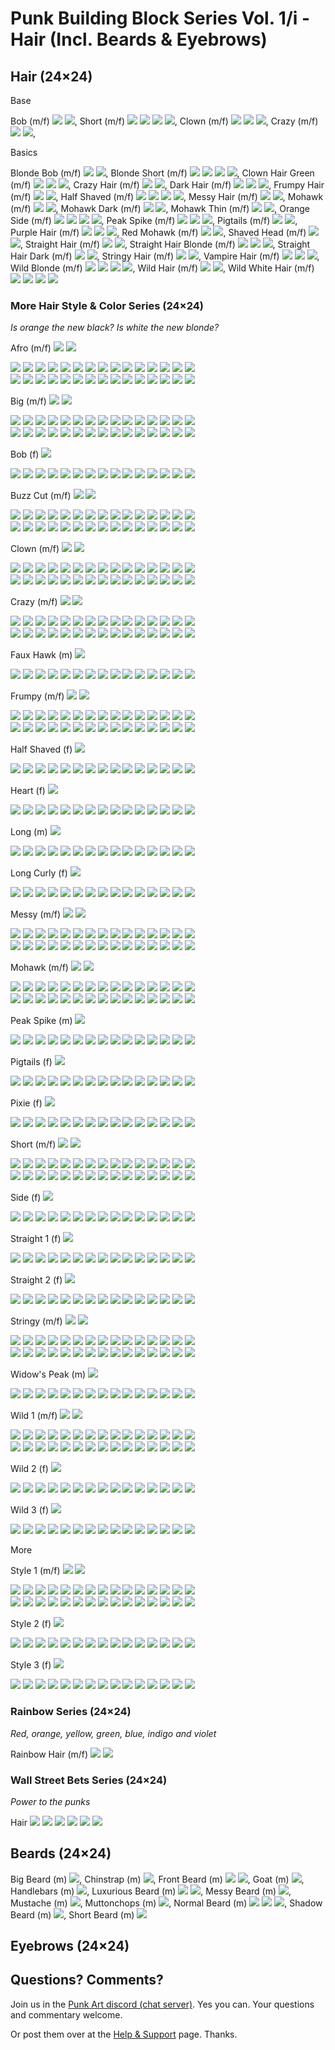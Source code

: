 # Punk Building Block Series Vol. 1/i - Hair  (Incl. Beards & Eyebrows)


##  Hair (24×24)


Base

  Bob (m/f)
  ![](hair/m/bob.png) ![](hair/f/bob.png),
  Short (m/f)
  ![](hair/m/short.png) ![](hair/m/short2.png) ![](hair/f/short.png) ![](hair/f/short2.png),
  Clown (m/f)
  ![](hair/m/clown.png) ![](hair/f/clown.png) ![](hair/f/clown2.png),
  Crazy (m/f)
  ![](hair/m/crazy.png) ![](hair/f/crazy.png),







Basics

  Blonde Bob (m/f)
  ![](basic/m/blondebob.png) ![](basic/f/blondebob.png),
  Blonde Short (m/f)
  ![](basic/m/blondeshort.png) ![](basic/m/blondeshort2.png) ![](basic/f/blondeshort.png) ![](basic/f/blondeshort2.png),
  Clown Hair Green (m/f)
  ![](basic/m/clownhairgreen.png) ![](basic/f/clownhairgreen.png) ![](basic/f/clownhairgreen2.png),
  Crazy Hair (m/f)
  ![](basic/m/crazyhair.png) ![](basic/f/crazyhair.png),
  Dark Hair (m/f)
  ![](basic/m/darkhair.png) ![](basic/f/darkhair.png) ![](basic/f/darkhair2.png),
  Frumpy Hair (m/f)
  ![](basic/m/frumpyhair.png) ![](basic/f/frumpyhair.png),
  Half Shaved (m/f)
  ![](basic/m/halfshaved.png) ![](basic/m/halfshaved2.png) ![](basic/f/halfshaved.png) ![](basic/f/halfshaved2.png),
  Messy Hair (m/f)
  ![](basic/m/messyhair.png) ![](basic/f/messyhair.png),
  Mohawk (m/f)
  ![](basic/m/mohawk.png) ![](basic/f/mohawk.png),
  Mohawk Dark (m/f)
  ![](basic/m/mohawkdark.png) ![](basic/f/mohawkdark.png),
  Mohawk Thin (m/f)
  ![](basic/m/mohawkthin.png) ![](basic/f/mohawkthin.png),
  Orange Side (m/f)
  ![](basic/m/orangeside.png) ![](basic/m/orangeside2.png) ![](basic/f/orangeside.png) ![](basic/f/orangeside2.png),
  Peak Spike (m/f)
  ![](basic/m/peakspike.png) ![](basic/f/peakspike.png) ![](basic/f/peakspike2.png),
  Pigtails (m/f)
  ![](basic/m/pigtails.png) ![](basic/f/pigtails.png),
  Purple Hair (m/f)
  ![](basic/m/purplehair.png) ![](basic/f/purplehair.png) ![](basic/f/purplehair2.png),
  Red Mohawk (m/f)
  ![](basic/m/redmohawk.png) ![](basic/f/redmohawk.png),
  Shaved Head (m/f)
  ![](basic/m/shavedhead.png) ![](basic/f/shavedhead.png),
  Straight Hair (m/f)
  ![](basic/m/straighthair.png) ![](basic/f/straighthair.png),
  Straight Hair Blonde (m/f)
  ![](basic/m/straighthairblonde.png) ![](basic/f/straighthairblonde.png) ![](basic/f/straighthairblonde2.png),
  Straight Hair Dark (m/f)
  ![](basic/m/straighthairdark.png) ![](basic/f/straighthairdark.png),
  Stringy Hair (m/f)
  ![](basic/m/stringyhair.png) ![](basic/f/stringyhair.png),
  Vampire Hair (m/f)
  ![](basic/m/vampirehair.png) ![](basic/f/vampirehair.png) ![](basic/f/vampirehair2.png),
  Wild Blonde (m/f)
  ![](basic/m/wildblonde.png) ![](basic/m/wildblonde2.png) ![](basic/f/wildblonde.png) ![](basic/f/wildblonde2.png),
  Wild Hair (m/f)
  ![](basic/m/wildhair.png) ![](basic/f/wildhair.png),
  Wild White Hair (m/f)
  ![](basic/m/wildwhitehair.png) ![](basic/m/wildwhitehair2.png) ![](basic/f/wildwhitehair.png) ![](basic/f/wildwhitehair2.png)





### More Hair Style & Color Series (24×24)

_Is orange the new black? Is white the new blonde?_

Afro (m/f)  ![](morehair/m/black/afro.png) ![](morehair/f/black/afro.png)

  ![](morehair/m/brown/afro.png)
  ![](morehair/m/darkred/afro.png)
  ![](morehair/m/orange/afro.png)
  ![](morehair/m/red/afro.png)
  ![](morehair/m/pink/afro.png)
  ![](morehair/m/purple/afro.png)
  ![](morehair/m/blue/afro.png)
  ![](morehair/m/periwinkle/afro.png)
  ![](morehair/m/lightblue/afro.png)
  ![](morehair/m/lightgreen/afro.png)
  ![](morehair/m/green/afro.png)
  ![](morehair/m/teal/afro.png)
  ![](morehair/m/blonde/afro.png)
  ![](morehair/m/silver/afro.png)
  ![](morehair/m/white/afro.png)
  <br>
  ![](morehair/f/brown/afro.png)
  ![](morehair/f/darkred/afro.png)
  ![](morehair/f/orange/afro.png)
  ![](morehair/f/red/afro.png)
  ![](morehair/f/pink/afro.png)
  ![](morehair/f/purple/afro.png)
  ![](morehair/f/blue/afro.png)
  ![](morehair/f/periwinkle/afro.png)
  ![](morehair/f/lightblue/afro.png)
  ![](morehair/f/lightgreen/afro.png)
  ![](morehair/f/green/afro.png)
  ![](morehair/f/teal/afro.png)
  ![](morehair/f/blonde/afro.png)
  ![](morehair/f/silver/afro.png)
  ![](morehair/f/white/afro.png)


Big (m/f)  ![](morehair/m/black/big.png) ![](morehair/f/black/big.png)

  ![](morehair/m/brown/big.png)
  ![](morehair/m/darkred/big.png)
  ![](morehair/m/orange/big.png)
  ![](morehair/m/red/big.png)
  ![](morehair/m/pink/big.png)
  ![](morehair/m/purple/big.png)
  ![](morehair/m/blue/big.png)
  ![](morehair/m/periwinkle/big.png)
  ![](morehair/m/lightblue/big.png)
  ![](morehair/m/lightgreen/big.png)
  ![](morehair/m/green/big.png)
  ![](morehair/m/teal/big.png)
  ![](morehair/m/blonde/big.png)
  ![](morehair/m/silver/big.png)
  ![](morehair/m/white/big.png)
  <br>
  ![](morehair/f/brown/big.png)
  ![](morehair/f/darkred/big.png)
  ![](morehair/f/orange/big.png)
  ![](morehair/f/red/big.png)
  ![](morehair/f/pink/big.png)
  ![](morehair/f/purple/big.png)
  ![](morehair/f/blue/big.png)
  ![](morehair/f/periwinkle/big.png)
  ![](morehair/f/lightblue/big.png)
  ![](morehair/f/lightgreen/big.png)
  ![](morehair/f/green/big.png)
  ![](morehair/f/teal/big.png)
  ![](morehair/f/blonde/big.png)
  ![](morehair/f/silver/big.png)
  ![](morehair/f/white/big.png)


Bob (f)  ![](morehair/f/black/bob.png)

  ![](morehair/f/brown/bob.png)
  ![](morehair/f/darkred/bob.png)
  ![](morehair/f/orange/bob.png)
  ![](morehair/f/red/bob.png)
  ![](morehair/f/pink/bob.png)
  ![](morehair/f/purple/bob.png)
  ![](morehair/f/blue/bob.png)
  ![](morehair/f/periwinkle/bob.png)
  ![](morehair/f/lightblue/bob.png)
  ![](morehair/f/lightgreen/bob.png)
  ![](morehair/f/green/bob.png)
  ![](morehair/f/teal/bob.png)
  ![](morehair/f/blonde/bob.png)
  ![](morehair/f/silver/bob.png)
  ![](morehair/f/white/bob.png)


Buzz Cut (m/f)  ![](morehair/m/black/buzzcut.png) ![](morehair/f/black/buzzcut.png)

  ![](morehair/m/brown/buzzcut.png)
  ![](morehair/m/darkred/buzzcut.png)
  ![](morehair/m/orange/buzzcut.png)
  ![](morehair/m/red/buzzcut.png)
  ![](morehair/m/pink/buzzcut.png)
  ![](morehair/m/purple/buzzcut.png)
  ![](morehair/m/blue/buzzcut.png)
  ![](morehair/m/periwinkle/buzzcut.png)
  ![](morehair/m/lightblue/buzzcut.png)
  ![](morehair/m/lightgreen/buzzcut.png)
  ![](morehair/m/green/buzzcut.png)
  ![](morehair/m/teal/buzzcut.png)
  ![](morehair/m/blonde/buzzcut.png)
  ![](morehair/m/silver/buzzcut.png)
  ![](morehair/m/white/buzzcut.png)
  <br>
  ![](morehair/f/brown/buzzcut.png)
  ![](morehair/f/darkred/buzzcut.png)
  ![](morehair/f/orange/buzzcut.png)
  ![](morehair/f/red/buzzcut.png)
  ![](morehair/f/pink/buzzcut.png)
  ![](morehair/f/purple/buzzcut.png)
  ![](morehair/f/blue/buzzcut.png)
  ![](morehair/f/periwinkle/buzzcut.png)
  ![](morehair/f/lightblue/buzzcut.png)
  ![](morehair/f/lightgreen/buzzcut.png)
  ![](morehair/f/green/buzzcut.png)
  ![](morehair/f/teal/buzzcut.png)
  ![](morehair/f/blonde/buzzcut.png)
  ![](morehair/f/silver/buzzcut.png)
  ![](morehair/f/white/buzzcut.png)


Clown (m/f)  ![](morehair/m/black/clown.png) ![](morehair/f/black/clown.png)

  ![](morehair/m/brown/clown.png)
  ![](morehair/m/darkred/clown.png)
  ![](morehair/m/orange/clown.png)
  ![](morehair/m/red/clown.png)
  ![](morehair/m/pink/clown.png)
  ![](morehair/m/purple/clown.png)
  ![](morehair/m/blue/clown.png)
  ![](morehair/m/periwinkle/clown.png)
  ![](morehair/m/lightblue/clown.png)
  ![](morehair/m/lightgreen/clown.png)
  ![](morehair/m/green/clown.png)
  ![](morehair/m/teal/clown.png)
  ![](morehair/m/blonde/clown.png)
  ![](morehair/m/silver/clown.png)
  ![](morehair/m/white/clown.png)
  <br>
  ![](morehair/f/brown/clown.png)
  ![](morehair/f/darkred/clown.png)
  ![](morehair/f/orange/clown.png)
  ![](morehair/f/red/clown.png)
  ![](morehair/f/pink/clown.png)
  ![](morehair/f/purple/clown.png)
  ![](morehair/f/blue/clown.png)
  ![](morehair/f/periwinkle/clown.png)
  ![](morehair/f/lightblue/clown.png)
  ![](morehair/f/lightgreen/clown.png)
  ![](morehair/f/green/clown.png)
  ![](morehair/f/teal/clown.png)
  ![](morehair/f/blonde/clown.png)
  ![](morehair/f/silver/clown.png)
  ![](morehair/f/white/clown.png)


Crazy (m/f)  ![](morehair/m/black/crazy.png) ![](morehair/f/black/crazy.png)

  ![](morehair/m/brown/crazy.png)
  ![](morehair/m/darkred/crazy.png)
  ![](morehair/m/orange/crazy.png)
  ![](morehair/m/red/crazy.png)
  ![](morehair/m/pink/crazy.png)
  ![](morehair/m/purple/crazy.png)
  ![](morehair/m/blue/crazy.png)
  ![](morehair/m/periwinkle/crazy.png)
  ![](morehair/m/lightblue/crazy.png)
  ![](morehair/m/lightgreen/crazy.png)
  ![](morehair/m/green/crazy.png)
  ![](morehair/m/teal/crazy.png)
  ![](morehair/m/blonde/crazy.png)
  ![](morehair/m/silver/crazy.png)
  ![](morehair/m/white/crazy.png)
  <br>
  ![](morehair/f/brown/crazy.png)
  ![](morehair/f/darkred/crazy.png)
  ![](morehair/f/orange/crazy.png)
  ![](morehair/f/red/crazy.png)
  ![](morehair/f/pink/crazy.png)
  ![](morehair/f/purple/crazy.png)
  ![](morehair/f/blue/crazy.png)
  ![](morehair/f/periwinkle/crazy.png)
  ![](morehair/f/lightblue/crazy.png)
  ![](morehair/f/lightgreen/crazy.png)
  ![](morehair/f/green/crazy.png)
  ![](morehair/f/teal/crazy.png)
  ![](morehair/f/blonde/crazy.png)
  ![](morehair/f/silver/crazy.png)
  ![](morehair/f/white/crazy.png)


Faux Hawk (m)  ![](morehair/m/black/fauxhawk.png)

  ![](morehair/m/brown/fauxhawk.png)
  ![](morehair/m/darkred/fauxhawk.png)
  ![](morehair/m/orange/fauxhawk.png)
  ![](morehair/m/red/fauxhawk.png)
  ![](morehair/m/pink/fauxhawk.png)
  ![](morehair/m/purple/fauxhawk.png)
  ![](morehair/m/blue/fauxhawk.png)
  ![](morehair/m/periwinkle/fauxhawk.png)
  ![](morehair/m/lightblue/fauxhawk.png)
  ![](morehair/m/lightgreen/fauxhawk.png)
  ![](morehair/m/green/fauxhawk.png)
  ![](morehair/m/teal/fauxhawk.png)
  ![](morehair/m/blonde/fauxhawk.png)
  ![](morehair/m/silver/fauxhawk.png)
  ![](morehair/m/white/fauxhawk.png)


Frumpy (m/f)  ![](morehair/m/black/frumpy.png) ![](morehair/f/black/frumpy.png)

  ![](morehair/m/brown/frumpy.png)
  ![](morehair/m/darkred/frumpy.png)
  ![](morehair/m/orange/frumpy.png)
  ![](morehair/m/red/frumpy.png)
  ![](morehair/m/pink/frumpy.png)
  ![](morehair/m/purple/frumpy.png)
  ![](morehair/m/blue/frumpy.png)
  ![](morehair/m/periwinkle/frumpy.png)
  ![](morehair/m/lightblue/frumpy.png)
  ![](morehair/m/lightgreen/frumpy.png)
  ![](morehair/m/green/frumpy.png)
  ![](morehair/m/teal/frumpy.png)
  ![](morehair/m/blonde/frumpy.png)
  ![](morehair/m/silver/frumpy.png)
  ![](morehair/m/white/frumpy.png)
  <br>
  ![](morehair/f/brown/frumpy.png)
  ![](morehair/f/darkred/frumpy.png)
  ![](morehair/f/orange/frumpy.png)
  ![](morehair/f/red/frumpy.png)
  ![](morehair/f/pink/frumpy.png)
  ![](morehair/f/purple/frumpy.png)
  ![](morehair/f/blue/frumpy.png)
  ![](morehair/f/periwinkle/frumpy.png)
  ![](morehair/f/lightblue/frumpy.png)
  ![](morehair/f/lightgreen/frumpy.png)
  ![](morehair/f/green/frumpy.png)
  ![](morehair/f/teal/frumpy.png)
  ![](morehair/f/blonde/frumpy.png)
  ![](morehair/f/silver/frumpy.png)
  ![](morehair/f/white/frumpy.png)


Half Shaved (f)  ![](morehair/f/black/halfshaved.png)

  ![](morehair/f/brown/halfshaved.png)
  ![](morehair/f/darkred/halfshaved.png)
  ![](morehair/f/orange/halfshaved.png)
  ![](morehair/f/red/halfshaved.png)
  ![](morehair/f/pink/halfshaved.png)
  ![](morehair/f/purple/halfshaved.png)
  ![](morehair/f/blue/halfshaved.png)
  ![](morehair/f/periwinkle/halfshaved.png)
  ![](morehair/f/lightblue/halfshaved.png)
  ![](morehair/f/lightgreen/halfshaved.png)
  ![](morehair/f/green/halfshaved.png)
  ![](morehair/f/teal/halfshaved.png)
  ![](morehair/f/blonde/halfshaved.png)
  ![](morehair/f/silver/halfshaved.png)
  ![](morehair/f/white/halfshaved.png)


Heart (f)  ![](morehair/f/black/heart.png)

  ![](morehair/f/brown/heart.png)
  ![](morehair/f/darkred/heart.png)
  ![](morehair/f/orange/heart.png)
  ![](morehair/f/red/heart.png)
  ![](morehair/f/pink/heart.png)
  ![](morehair/f/purple/heart.png)
  ![](morehair/f/blue/heart.png)
  ![](morehair/f/periwinkle/heart.png)
  ![](morehair/f/lightblue/heart.png)
  ![](morehair/f/lightgreen/heart.png)
  ![](morehair/f/green/heart.png)
  ![](morehair/f/teal/heart.png)
  ![](morehair/f/blonde/heart.png)
  ![](morehair/f/silver/heart.png)
  ![](morehair/f/white/heart.png)


Long (m)  ![](morehair/m/black/long.png)

  ![](morehair/m/brown/long.png)
  ![](morehair/m/darkred/long.png)
  ![](morehair/m/orange/long.png)
  ![](morehair/m/red/long.png)
  ![](morehair/m/pink/long.png)
  ![](morehair/m/purple/long.png)
  ![](morehair/m/blue/long.png)
  ![](morehair/m/periwinkle/long.png)
  ![](morehair/m/lightblue/long.png)
  ![](morehair/m/lightgreen/long.png)
  ![](morehair/m/green/long.png)
  ![](morehair/m/teal/long.png)
  ![](morehair/m/blonde/long.png)
  ![](morehair/m/silver/long.png)
  ![](morehair/m/white/long.png)


Long Curly (f)  ![](morehair/f/black/longcurly.png)

  ![](morehair/f/brown/longcurly.png)
  ![](morehair/f/darkred/longcurly.png)
  ![](morehair/f/orange/longcurly.png)
  ![](morehair/f/red/longcurly.png)
  ![](morehair/f/pink/longcurly.png)
  ![](morehair/f/purple/longcurly.png)
  ![](morehair/f/blue/longcurly.png)
  ![](morehair/f/periwinkle/longcurly.png)
  ![](morehair/f/lightblue/longcurly.png)
  ![](morehair/f/lightgreen/longcurly.png)
  ![](morehair/f/green/longcurly.png)
  ![](morehair/f/teal/longcurly.png)
  ![](morehair/f/blonde/longcurly.png)
  ![](morehair/f/silver/longcurly.png)
  ![](morehair/f/white/longcurly.png)


Messy (m/f)  ![](morehair/m/black/messy.png) ![](morehair/f/black/messy.png)

  ![](morehair/m/brown/messy.png)
  ![](morehair/m/darkred/messy.png)
  ![](morehair/m/orange/messy.png)
  ![](morehair/m/red/messy.png)
  ![](morehair/m/pink/messy.png)
  ![](morehair/m/purple/messy.png)
  ![](morehair/m/blue/messy.png)
  ![](morehair/m/periwinkle/messy.png)
  ![](morehair/m/lightblue/messy.png)
  ![](morehair/m/lightgreen/messy.png)
  ![](morehair/m/green/messy.png)
  ![](morehair/m/teal/messy.png)
  ![](morehair/m/blonde/messy.png)
  ![](morehair/m/silver/messy.png)
  ![](morehair/m/white/messy.png)
  <br>
  ![](morehair/f/brown/messy.png)
  ![](morehair/f/darkred/messy.png)
  ![](morehair/f/orange/messy.png)
  ![](morehair/f/red/messy.png)
  ![](morehair/f/pink/messy.png)
  ![](morehair/f/purple/messy.png)
  ![](morehair/f/blue/messy.png)
  ![](morehair/f/periwinkle/messy.png)
  ![](morehair/f/lightblue/messy.png)
  ![](morehair/f/lightgreen/messy.png)
  ![](morehair/f/green/messy.png)
  ![](morehair/f/teal/messy.png)
  ![](morehair/f/blonde/messy.png)
  ![](morehair/f/silver/messy.png)
  ![](morehair/f/white/messy.png)


Mohawk (m/f)  ![](morehair/m/black/mohawk.png) ![](morehair/f/black/mohawk.png)

  ![](morehair/m/brown/mohawk.png)
  ![](morehair/m/darkred/mohawk.png)
  ![](morehair/m/orange/mohawk.png)
  ![](morehair/m/red/mohawk.png)
  ![](morehair/m/pink/mohawk.png)
  ![](morehair/m/purple/mohawk.png)
  ![](morehair/m/blue/mohawk.png)
  ![](morehair/m/periwinkle/mohawk.png)
  ![](morehair/m/lightblue/mohawk.png)
  ![](morehair/m/lightgreen/mohawk.png)
  ![](morehair/m/green/mohawk.png)
  ![](morehair/m/teal/mohawk.png)
  ![](morehair/m/blonde/mohawk.png)
  ![](morehair/m/silver/mohawk.png)
  ![](morehair/m/white/mohawk.png)
  <br>
  ![](morehair/f/brown/mohawk.png)
  ![](morehair/f/darkred/mohawk.png)
  ![](morehair/f/orange/mohawk.png)
  ![](morehair/f/red/mohawk.png)
  ![](morehair/f/pink/mohawk.png)
  ![](morehair/f/purple/mohawk.png)
  ![](morehair/f/blue/mohawk.png)
  ![](morehair/f/periwinkle/mohawk.png)
  ![](morehair/f/lightblue/mohawk.png)
  ![](morehair/f/lightgreen/mohawk.png)
  ![](morehair/f/green/mohawk.png)
  ![](morehair/f/teal/mohawk.png)
  ![](morehair/f/blonde/mohawk.png)
  ![](morehair/f/silver/mohawk.png)
  ![](morehair/f/white/mohawk.png)


Peak Spike (m)  ![](morehair/m/black/peakspike.png)

  ![](morehair/m/brown/peakspike.png)
  ![](morehair/m/darkred/peakspike.png)
  ![](morehair/m/orange/peakspike.png)
  ![](morehair/m/red/peakspike.png)
  ![](morehair/m/pink/peakspike.png)
  ![](morehair/m/purple/peakspike.png)
  ![](morehair/m/blue/peakspike.png)
  ![](morehair/m/periwinkle/peakspike.png)
  ![](morehair/m/lightblue/peakspike.png)
  ![](morehair/m/lightgreen/peakspike.png)
  ![](morehair/m/green/peakspike.png)
  ![](morehair/m/teal/peakspike.png)
  ![](morehair/m/blonde/peakspike.png)
  ![](morehair/m/silver/peakspike.png)
  ![](morehair/m/white/peakspike.png)


Pigtails (f)  ![](morehair/f/black/pigtails.png)

  ![](morehair/f/brown/pigtails.png)
  ![](morehair/f/darkred/pigtails.png)
  ![](morehair/f/orange/pigtails.png)
  ![](morehair/f/red/pigtails.png)
  ![](morehair/f/pink/pigtails.png)
  ![](morehair/f/purple/pigtails.png)
  ![](morehair/f/blue/pigtails.png)
  ![](morehair/f/periwinkle/pigtails.png)
  ![](morehair/f/lightblue/pigtails.png)
  ![](morehair/f/lightgreen/pigtails.png)
  ![](morehair/f/green/pigtails.png)
  ![](morehair/f/teal/pigtails.png)
  ![](morehair/f/blonde/pigtails.png)
  ![](morehair/f/silver/pigtails.png)
  ![](morehair/f/white/pigtails.png)


Pixie (f)  ![](morehair/f/black/pixie.png)

  ![](morehair/f/brown/pixie.png)
  ![](morehair/f/darkred/pixie.png)
  ![](morehair/f/orange/pixie.png)
  ![](morehair/f/red/pixie.png)
  ![](morehair/f/pink/pixie.png)
  ![](morehair/f/purple/pixie.png)
  ![](morehair/f/blue/pixie.png)
  ![](morehair/f/periwinkle/pixie.png)
  ![](morehair/f/lightblue/pixie.png)
  ![](morehair/f/lightgreen/pixie.png)
  ![](morehair/f/green/pixie.png)
  ![](morehair/f/teal/pixie.png)
  ![](morehair/f/blonde/pixie.png)
  ![](morehair/f/silver/pixie.png)
  ![](morehair/f/white/pixie.png)


Short (m/f)  ![](morehair/m/black/short.png) ![](morehair/f/black/short.png)

  ![](morehair/m/brown/short.png)
  ![](morehair/m/darkred/short.png)
  ![](morehair/m/orange/short.png)
  ![](morehair/m/red/short.png)
  ![](morehair/m/pink/short.png)
  ![](morehair/m/purple/short.png)
  ![](morehair/m/blue/short.png)
  ![](morehair/m/periwinkle/short.png)
  ![](morehair/m/lightblue/short.png)
  ![](morehair/m/lightgreen/short.png)
  ![](morehair/m/green/short.png)
  ![](morehair/m/teal/short.png)
  ![](morehair/m/blonde/short.png)
  ![](morehair/m/silver/short.png)
  ![](morehair/m/white/short.png)
  <br>
  ![](morehair/f/brown/short.png)
  ![](morehair/f/darkred/short.png)
  ![](morehair/f/orange/short.png)
  ![](morehair/f/red/short.png)
  ![](morehair/f/pink/short.png)
  ![](morehair/f/purple/short.png)
  ![](morehair/f/blue/short.png)
  ![](morehair/f/periwinkle/short.png)
  ![](morehair/f/lightblue/short.png)
  ![](morehair/f/lightgreen/short.png)
  ![](morehair/f/green/short.png)
  ![](morehair/f/teal/short.png)
  ![](morehair/f/blonde/short.png)
  ![](morehair/f/silver/short.png)
  ![](morehair/f/white/short.png)


Side (f)  ![](morehair/f/black/side.png)

  ![](morehair/f/brown/side.png)
  ![](morehair/f/darkred/side.png)
  ![](morehair/f/orange/side.png)
  ![](morehair/f/red/side.png)
  ![](morehair/f/pink/side.png)
  ![](morehair/f/purple/side.png)
  ![](morehair/f/blue/side.png)
  ![](morehair/f/periwinkle/side.png)
  ![](morehair/f/lightblue/side.png)
  ![](morehair/f/lightgreen/side.png)
  ![](morehair/f/green/side.png)
  ![](morehair/f/teal/side.png)
  ![](morehair/f/blonde/side.png)
  ![](morehair/f/silver/side.png)
  ![](morehair/f/white/side.png)


Straight 1 (f)  ![](morehair/f/black/straight1.png)

  ![](morehair/f/brown/straight1.png)
  ![](morehair/f/darkred/straight1.png)
  ![](morehair/f/orange/straight1.png)
  ![](morehair/f/red/straight1.png)
  ![](morehair/f/pink/straight1.png)
  ![](morehair/f/purple/straight1.png)
  ![](morehair/f/blue/straight1.png)
  ![](morehair/f/periwinkle/straight1.png)
  ![](morehair/f/lightblue/straight1.png)
  ![](morehair/f/lightgreen/straight1.png)
  ![](morehair/f/green/straight1.png)
  ![](morehair/f/teal/straight1.png)
  ![](morehair/f/blonde/straight1.png)
  ![](morehair/f/silver/straight1.png)
  ![](morehair/f/white/straight1.png)


Straight 2 (f)  ![](morehair/f/black/straight2.png)

  ![](morehair/f/brown/straight2.png)
  ![](morehair/f/darkred/straight2.png)
  ![](morehair/f/orange/straight2.png)
  ![](morehair/f/red/straight2.png)
  ![](morehair/f/pink/straight2.png)
  ![](morehair/f/purple/straight2.png)
  ![](morehair/f/blue/straight2.png)
  ![](morehair/f/periwinkle/straight2.png)
  ![](morehair/f/lightblue/straight2.png)
  ![](morehair/f/lightgreen/straight2.png)
  ![](morehair/f/green/straight2.png)
  ![](morehair/f/teal/straight2.png)
  ![](morehair/f/blonde/straight2.png)
  ![](morehair/f/silver/straight2.png)
  ![](morehair/f/white/straight2.png)


Stringy (m/f)  ![](morehair/m/black/stringy.png) ![](morehair/f/black/stringy.png)

  ![](morehair/m/brown/stringy.png)
  ![](morehair/m/darkred/stringy.png)
  ![](morehair/m/orange/stringy.png)
  ![](morehair/m/red/stringy.png)
  ![](morehair/m/pink/stringy.png)
  ![](morehair/m/purple/stringy.png)
  ![](morehair/m/blue/stringy.png)
  ![](morehair/m/periwinkle/stringy.png)
  ![](morehair/m/lightblue/stringy.png)
  ![](morehair/m/lightgreen/stringy.png)
  ![](morehair/m/green/stringy.png)
  ![](morehair/m/teal/stringy.png)
  ![](morehair/m/blonde/stringy.png)
  ![](morehair/m/silver/stringy.png)
  ![](morehair/m/white/stringy.png)
  <br>
  ![](morehair/f/brown/stringy.png)
  ![](morehair/f/darkred/stringy.png)
  ![](morehair/f/orange/stringy.png)
  ![](morehair/f/red/stringy.png)
  ![](morehair/f/pink/stringy.png)
  ![](morehair/f/purple/stringy.png)
  ![](morehair/f/blue/stringy.png)
  ![](morehair/f/periwinkle/stringy.png)
  ![](morehair/f/lightblue/stringy.png)
  ![](morehair/f/lightgreen/stringy.png)
  ![](morehair/f/green/stringy.png)
  ![](morehair/f/teal/stringy.png)
  ![](morehair/f/blonde/stringy.png)
  ![](morehair/f/silver/stringy.png)
  ![](morehair/f/white/stringy.png)


Widow's Peak (m)  ![](morehair/m/black/widowspeak.png)

  ![](morehair/m/brown/widowspeak.png)
  ![](morehair/m/darkred/widowspeak.png)
  ![](morehair/m/orange/widowspeak.png)
  ![](morehair/m/red/widowspeak.png)
  ![](morehair/m/pink/widowspeak.png)
  ![](morehair/m/purple/widowspeak.png)
  ![](morehair/m/blue/widowspeak.png)
  ![](morehair/m/periwinkle/widowspeak.png)
  ![](morehair/m/lightblue/widowspeak.png)
  ![](morehair/m/lightgreen/widowspeak.png)
  ![](morehair/m/green/widowspeak.png)
  ![](morehair/m/teal/widowspeak.png)
  ![](morehair/m/blonde/widowspeak.png)
  ![](morehair/m/silver/widowspeak.png)
  ![](morehair/m/white/widowspeak.png)


Wild 1 (m/f)  ![](morehair/m/black/wild1.png) ![](morehair/f/black/wild1.png)

  ![](morehair/m/brown/wild1.png)
  ![](morehair/m/darkred/wild1.png)
  ![](morehair/m/orange/wild1.png)
  ![](morehair/m/red/wild1.png)
  ![](morehair/m/pink/wild1.png)
  ![](morehair/m/purple/wild1.png)
  ![](morehair/m/blue/wild1.png)
  ![](morehair/m/periwinkle/wild1.png)
  ![](morehair/m/lightblue/wild1.png)
  ![](morehair/m/lightgreen/wild1.png)
  ![](morehair/m/green/wild1.png)
  ![](morehair/m/teal/wild1.png)
  ![](morehair/m/blonde/wild1.png)
  ![](morehair/m/silver/wild1.png)
  ![](morehair/m/white/wild1.png)
  <br>
  ![](morehair/f/brown/wild1.png)
  ![](morehair/f/darkred/wild1.png)
  ![](morehair/f/orange/wild1.png)
  ![](morehair/f/red/wild1.png)
  ![](morehair/f/pink/wild1.png)
  ![](morehair/f/purple/wild1.png)
  ![](morehair/f/blue/wild1.png)
  ![](morehair/f/periwinkle/wild1.png)
  ![](morehair/f/lightblue/wild1.png)
  ![](morehair/f/lightgreen/wild1.png)
  ![](morehair/f/green/wild1.png)
  ![](morehair/f/teal/wild1.png)
  ![](morehair/f/blonde/wild1.png)
  ![](morehair/f/silver/wild1.png)
  ![](morehair/f/white/wild1.png)


Wild 2 (f)  ![](morehair/f/black/wild2.png)

  ![](morehair/f/brown/wild2.png)
  ![](morehair/f/darkred/wild2.png)
  ![](morehair/f/orange/wild2.png)
  ![](morehair/f/red/wild2.png)
  ![](morehair/f/pink/wild2.png)
  ![](morehair/f/purple/wild2.png)
  ![](morehair/f/blue/wild2.png)
  ![](morehair/f/periwinkle/wild2.png)
  ![](morehair/f/lightblue/wild2.png)
  ![](morehair/f/lightgreen/wild2.png)
  ![](morehair/f/green/wild2.png)
  ![](morehair/f/teal/wild2.png)
  ![](morehair/f/blonde/wild2.png)
  ![](morehair/f/silver/wild2.png)
  ![](morehair/f/white/wild2.png)


Wild 3 (f)  ![](morehair/f/black/wild3.png)

  ![](morehair/f/brown/wild3.png)
  ![](morehair/f/darkred/wild3.png)
  ![](morehair/f/orange/wild3.png)
  ![](morehair/f/red/wild3.png)
  ![](morehair/f/pink/wild3.png)
  ![](morehair/f/purple/wild3.png)
  ![](morehair/f/blue/wild3.png)
  ![](morehair/f/periwinkle/wild3.png)
  ![](morehair/f/lightblue/wild3.png)
  ![](morehair/f/lightgreen/wild3.png)
  ![](morehair/f/green/wild3.png)
  ![](morehair/f/teal/wild3.png)
  ![](morehair/f/blonde/wild3.png)
  ![](morehair/f/silver/wild3.png)
  ![](morehair/f/white/wild3.png)


More


Style 1 (m/f)  ![](morehair/m/black/style1.png) ![](morehair/f/black/style1.png)

  ![](morehair/m/brown/style1.png)
  ![](morehair/m/darkred/style1.png)
  ![](morehair/m/orange/style1.png)
  ![](morehair/m/red/style1.png)
  ![](morehair/m/pink/style1.png)
  ![](morehair/m/purple/style1.png)
  ![](morehair/m/blue/style1.png)
  ![](morehair/m/periwinkle/style1.png)
  ![](morehair/m/lightblue/style1.png)
  ![](morehair/m/lightgreen/style1.png)
  ![](morehair/m/green/style1.png)
  ![](morehair/m/teal/style1.png)
  ![](morehair/m/blonde/style1.png)
  ![](morehair/m/silver/style1.png)
  ![](morehair/m/white/style1.png)
  <br>
  ![](morehair/f/brown/style1.png)
  ![](morehair/f/darkred/style1.png)
  ![](morehair/f/orange/style1.png)
  ![](morehair/f/red/style1.png)
  ![](morehair/f/pink/style1.png)
  ![](morehair/f/purple/style1.png)
  ![](morehair/f/blue/style1.png)
  ![](morehair/f/periwinkle/style1.png)
  ![](morehair/f/lightblue/style1.png)
  ![](morehair/f/lightgreen/style1.png)
  ![](morehair/f/green/style1.png)
  ![](morehair/f/teal/style1.png)
  ![](morehair/f/blonde/style1.png)
  ![](morehair/f/silver/style1.png)
  ![](morehair/f/white/style1.png)


Style 2 (f)  ![](morehair/f/black/style2.png)

  ![](morehair/f/brown/style2.png)
  ![](morehair/f/darkred/style2.png)
  ![](morehair/f/orange/style2.png)
  ![](morehair/f/red/style2.png)
  ![](morehair/f/pink/style2.png)
  ![](morehair/f/purple/style2.png)
  ![](morehair/f/blue/style2.png)
  ![](morehair/f/periwinkle/style2.png)
  ![](morehair/f/lightblue/style2.png)
  ![](morehair/f/lightgreen/style2.png)
  ![](morehair/f/green/style2.png)
  ![](morehair/f/teal/style2.png)
  ![](morehair/f/blonde/style2.png)
  ![](morehair/f/silver/style2.png)
  ![](morehair/f/white/style2.png)


Style 3 (f)  ![](morehair/f/black/style3.png)

  ![](morehair/f/brown/style3.png)
  ![](morehair/f/darkred/style3.png)
  ![](morehair/f/orange/style3.png)
  ![](morehair/f/red/style3.png)
  ![](morehair/f/pink/style3.png)
  ![](morehair/f/purple/style3.png)
  ![](morehair/f/blue/style3.png)
  ![](morehair/f/periwinkle/style3.png)
  ![](morehair/f/lightblue/style3.png)
  ![](morehair/f/lightgreen/style3.png)
  ![](morehair/f/green/style3.png)
  ![](morehair/f/teal/style3.png)
  ![](morehair/f/blonde/style3.png)
  ![](morehair/f/silver/style3.png)
  ![](morehair/f/white/style3.png)




### Rainbow Series (24×24)

_Red, orange, yellow, green, blue, indigo and violet_

Rainbow Hair (m/f)
![](rainbow/m/rainbow-hair.png)
![](rainbow/f/rainbow-hair.png)



### Wall Street Bets Series (24×24)

_Power to the punks_

Hair  ![](wallstreetbets/wallstreetbets-hair1.png)
  ![](wallstreetbets/wallstreetbets-hair2.png)
  ![](wallstreetbets/wallstreetbets-hair3.png)
  ![](wallstreetbets/wallstreetbets-hair1_dark.png)
  ![](wallstreetbets/wallstreetbets-hair2_dark.png)
  ![](wallstreetbets/wallstreetbets-hair3_dark.png)



## Beards (24×24)

  Big Beard (m)
   ![](beard/bigbeard.png),
  Chinstrap (m)
   ![](beard/chinstrap.png),
  Front Beard (m)
   ![](beard/frontbearddark.png)
   ![](beard/frontbeard.png),
  Goat (m)
   ![](beard/goat.png),
  Handlebars (m)
   ![](beard/handlebars.png),
  Luxurious Beard (m)
   ![](beard/luxuriousbeard.png)
   ![](beard/luxurious_white_beard.png),
  Messy Beard (m)
   ![](beard/messy_white_beard.png),
  Mustache (m)
   ![](beard/mustache.png),
  Muttonchops (m)
   ![](beard/muttonchops.png),
  Normal Beard (m)
   ![](beard/normalbeardblack.png)
   ![](beard/normalbeard.png)
   ![](beard/normal_white_beard.png),
  Shadow Beard (m)
   ![](beard/shadowbeard.png),
  Short Beard (m)
   ![](beard/short_white_beard.png)




## Eyebrows (24×24)








## Questions? Comments?

Join us in the [Punk Art discord (chat server)](https://discord.gg/FE3HeXNKRa). Yes you can.
Your questions and commentary welcome.

Or post them over at the [Help & Support](https://github.com/geraldb/help) page. Thanks.

